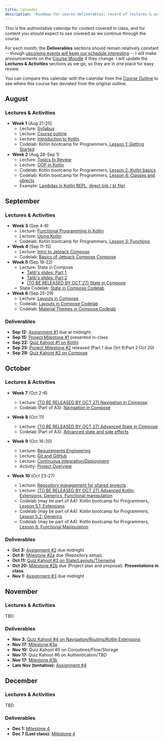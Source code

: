 ```yaml
---
title: Calendar
description: "Roadmap for course deliverables; record of lectures & activites we have covered along the way."
---
```


This is the authoritative calendar for content covered in class, and for content you should expect to see covered as we continue through the course.

For each month, the **Deliverables** sections should remain relatively constant -- though [upcoming events will keep our schedule interesting](https://www.csn.qc.ca/actualites/la-greve-generale-illimitee-dans-la-mire-du-front-commun/) -- I will make announcements on the [Course Moodle][moodle] if they change. I will update the **Lectures & Activities** sections as we go, so they are in one place for easy review.

You can compare this calendar with the calendar from the [Course Outline][course-outline] to see where this course has deviated from the original outline.

[moodle]: https://moodle.johnabbott.qc.ca/course/view.php?id=452

[kt-bootcamp-1]: https://codelabs.developers.google.com/codelabs/kotlin-bootcamp-introduction/#0
[kt-bootcamp-2]: https://codelabs.developers.google.com/codelabs/kotlin-bootcamp-basics/#0
[kt-bootcamp-3]: https://codelabs.developers.google.com/codelabs/kotlin-bootcamp-functions/#0
[kt-bootcamp-4]: https://codelabs.developers.google.com/codelabs/kotlin-bootcamp-classes/#0
[kt-bootcamp-51]: https://codelabs.developers.google.com/codelabs/kotlin-bootcamp-extensions/#0
[kt-bootcamp-52]: https://codelabs.developers.google.com/codelabs/kotlin-bootcamp-generics/#0
[kt-bootcamp-6]: https://codelabs.developers.google.com/codelabs/kotlin-bootcamp-sams/#0

[syllabus]: /5A6-F23/about/syllabus
[review]: /5A6-F23/lectures/00-topics-to-review

[kotlin]: /5A6-F23/lectures/programming/01-intro-to-kotlin
[oop-kotlin]: /5A6-F23/lectures/programming/02-oop-in-kotlin
[functional-kotlin]: /5A6-F23/lectures/programming/03-functional-kotlin
[using-kotlin]: /5A6-F23/lectures/programming/015-using-kotlin
[extensions-kotlin]: /5A6-F23/lectures/programming/04-extensions-kotlin

[intro-compose]: /5A6-F23/lectures/user-interfaces/01-intro-to-compose
[layout-compose]: /5A6-F23/lectures/user-interfaces/02-layout
[state-compose]: /5A6-F23/lectures/user-interfaces/03-state
[theming-compose]: /5A6-F23/lectures/user-interfaces/04-theming
[nav-compose]: /5A6-F23/lectures/user-interfaces/05-navigation
[adv-state-compose]: /5A6-F23/lectures/user-interfaces/05-navigation

<!-- [repo-management]: /5A6-F23/lectures/development/03-repo-management -->
[repo-management]: /5A6-F23/assignments/assignment-3#tips
[git-github]: /5A6-F23/lectures/development/01-git
[requirements-eng]: /5A6-F23/lectures/development/02-software-process
[ci-cid]: /5A6-F23/lectures/development/015-ci-cid

[compose-codelab-1]: https://developer.android.com/codelabs/jetpack-compose-basics#0
[compose-codelab-2]: https://developer.android.com/codelabs/jetpack-compose-layouts#0
[compose-codelab-3]: https://developer.android.com/codelabs/jetpack-compose-state#0
[compose-codelab-4]: https://developer.android.com/codelabs/basic-android-kotlin-compose-material-theming
[compose-codelab-5]: https://developer.android.com/codelabs/jetpack-compose-navigation#0
[compose-codelab-6]: https://developer.android.com/codelabs/jetpack-compose-advanced-state-side-effects#0

[q1]: https://moodle.johnabbott.qc.ca/mod/assign/view.php?id=23368
[q2]: https://moodle.johnabbott.qc.ca/mod/assign/view.php?id=24008
[q3]: https://moodle.johnabbott.qc.ca/mod/assign/view.php?id=24009
[q4]: https://moodle.johnabbott.qc.ca/mod/assign/view.php?id=24282
[q5]: https://moodle.johnabbott.qc.ca/mod/assign/view.php?id=24009
[q6]: https://moodle.johnabbott.qc.ca/mod/assign/view.php?id=24009
[q7]: https://moodle.johnabbott.qc.ca/mod/assign/view.php?id=24009


## August

### Lectures & Activities

- **Week 1** (Aug 21-25)
    - Lecture: [Syllabus][syllabus]
    - Lecture: [Course outline][course-outline]
    - Lecture: [Introduction to Kotlin][kotlin]
    - Codelab: Kotlin bootcamp for Programmers, [Lesson 1: Getting Started][kt-bootcamp-1]
- **Week 2** (Aug 28-Sep 1)
    - Lecture: [Topics to Review][review]
    - Lecture: [OOP in Kotlin][oop-kotlin]
    - Codelab: Kotlin bootcamp for Programmers, [Lesson 2: Kotlin basics][kt-bootcamp-2]
    - Codelab: Kotlin bootcamp for Programmers, [Lesson 4: Classes and objects][kt-bootcamp-4]
    - Example: [Lambdas in Kotlin REPL](https://pl.kotl.in/CYJmoZj7o?theme=darcula), [direct link (.kt file)](/5A6-F23/code/sep1-lambda-eg/calculator.kt)


## September

### Lectures & Activities

- **Week 3** (Sep 4-8)
    - Lecture: [Functional Programming in Kotlin][functional-kotlin]
    - Lecture: [Using Kotlin][using-kotlin]
    - Codelab: Kotlin bootcamp for Programmers, [Lesson 3: Functions][kt-bootcamp-3]
- **Week 4** (Sep 11-15)
    - Lecture: [Intro to Jetpack Compose][intro-compose]
    - Codelab: [Basics of Jetpack Compose Compose][compose-codelab-1]
- **Week 5** (Sep 18-22)
    - Lecture: State in Compose
        - [Talib's slides: Part 1](https://moodle.johnabbott.qc.ca/mod/resource/view.php?id=23898) 
        - [Talib's slides: Part 2](https://moodle.johnabbott.qc.ca/mod/resource/view.php?id=23899)
        - [(TO BE RELEASED BY OCT 27) State in Compose][state-compose]
    - State Codelab: [State in Compose Codelab][compose-codelab-3]
- **Week 6** (Sep 25-29)
    - Lecture: [Layouts in Compose][layout-compose]
    - Codelab: [Layouts in Compose Codelab][compose-codelab-2]
    - Codelab: [Material Themes in Compose Codelab][compose-codelab-4]

### Deliverables

- **Sep 12:** [Assignment #1][a1] due at midnight.
- **Sep 15:** [Project Milestone #1][m1] presented in-class
- **Sep 22:** [Quiz Kahoot #1 on Kotlin][q1]
- **Sep 25:** [Project Milestone #2][m1] released (Part 1 due Oct 6/Part 2 Oct 20)
- **Sep 29:** [Quiz Kahoot #2 on Compose][q2]

## October

### Lectures & Activities

- **Week 7** (Oct 2-6)
    - Lecture: [(TO BE RELEASED BY OCT 27) Navigation in Compose][nav-compose]
    - Codelab (Part of A3): [Navigation in Compose][compose-codelab-5]

- **Week 8** (Oct 11)
    - Lecture: [(TO BE RELEASED BY OCT 27) Advanced State in Compose][adv-state-compose]
    - Codelab (Part of A3): [Advanced state and side effects][compose-codelab-6]

- **Week 9** (Oct 16-20)
    - Lecture: [Requirements Engineering][requirements-eng]
    - Lecture: [Git and GitHub][git-github]
    - Lecture: [Continuous Integration/Deployment][ci-cid]
    - Activity: [Project Overview][m0]

- **Week 10** (Oct 23-27)
    - Lecture: [Repository management for shared projects][repo-management]
    - Lecture: [(TO BE RELEASED BY OCT 27) Advanced Kotlin: Extensions, Generics, Functional manipulation ][repo-management]
    - Codelab (may be part of A4): Kotlin bootcamp for Programmers, [Lesson 5.1: Extensions][kt-bootcamp-51]
    - Codelab (may be part of A4): Kotlin bootcamp for Programmers, [Lesson 5.2: Generics][kt-bootcamp-52]
    - Codelab (may be part of A4): Kotlin bootcamp for Programmers, [Lesson 6: Functional Manipulation][kt-bootcamp-6]



### Deliverables

- **Oct 3:** [Assignment #2][a2] due midnight
- **Oct 6:** [Milestone #2a][m2a] due (Repository setup).
- **Oct 11:** [Quiz Kahoot #3 on State/Layouts/Themeing][q3]
- **Oct 20:** [Milestone #2b][m2b] due (Project plan and proposal).  **Presentations in class**.
- **Nov 1:** [Assignment #3][a3] due midnight

## November

### Lectures & Activities

TBD

### Deliverables

- **Nov 3:** [Quiz Kahoot #4 on Navigation/Routing/Kotlin Extensions][q4]
- **Nov 17:** [Milestone #3a][m3a] 
- **Nov 10:** Quiz Kahoot #5 on Coroutines/Flow/Storage
- **Nov 17:** Quiz Kahoot #6 on Authentication/TBD
- **Nov 17:** [Milestone #3b][m3b] 
- **Late Nov (tentative):** [Assignment #4][a4] 

## December

### Lectures & Activities

TBD

### Deliverables

- **Dec 1:** [Milestone 4][m4a]
- **Dec 7 (Last class):** [Milestone 4][m4b]

[course-outline]: /5A6-F23/about/course-outline

[a1]: /5A6-F23/assignments/assignment-1
[a2]: /5A6-F23/assignments/assignment-2
[a3]: /5A6-F23/assignments/assignment-3
[a4]: /5A6-F23/assignments/assignment-4

[m0]: /5A6-F23/project/01-outline/
[m1]: /5A6-F23/project/milestone-1
[m2a]: /5A6-F23/project/milestone-2#oct-6-repository-cicd
[m2b]: /5A6-F23/project/milestone-2#oct-20-project-design--risk-analysis
[m3a]: /5A6-F23/project/milestone-3#sprint-1
[m3b]: /5A6-F23/project/milestone-3#sprint-2
[m4a]: /5A6-F23/project/milestone-4#sprint-1
[m4b]: /5A6-F23/project/milestone-4#sprint-2

